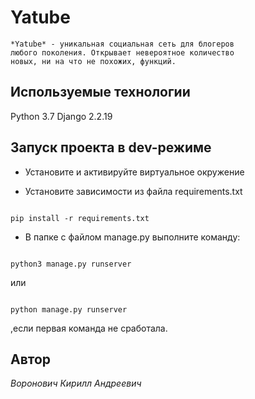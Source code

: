 # Yatube

	*Yatube* - уникальная социальная сеть для блогеров
	любого поколения. Открывает невероятное количество
	новых, ни на что не похожих, функций.
	

## Используемые технологии
Python 3.7
Django 2.2.19


## Запуск проекта в dev-режиме
- Установите и активируйте виртуальное окружение

- Установите зависимости из файла requirements.txt

```

pip install -r requirements.txt

```

- В папке с файлом manage.py выполните команду:

```

python3 manage.py runserver

```
или
```

python manage.py runserver

```
,если первая команда не сработала.

## Автор
*Воронович Кирилл Андреевич*



